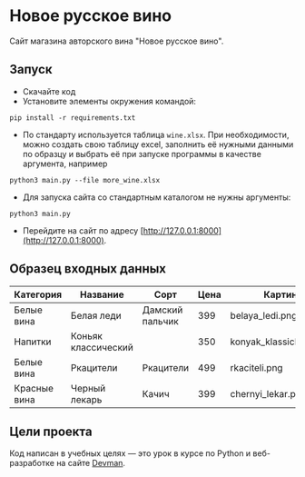 # Новое русское вино

Сайт магазина авторского вина "Новое русское вино".

## Запуск

- Скачайте код
- Установите элементы окружения командой:
```
pip install -r requirements.txt
```
- По стандарту используется таблица `wine.xlsx`. При необходимости, можно создать свою таблицу excel, заполнить её нужными данными по образцу и выбрать её при запуске программы в качестве аргумента, например
```
python3 main.py --file more_wine.xlsx
```
- Для запуска сайта со стандартным каталогом не нужны аргументы:
```
python3 main.py 
```
- Перейдите на сайт по адресу [http://127.0.0.1:8000](http://127.0.0.1:8000).

## Образец входных данных

| Категория    | Название            | Сорт            | Цена | Картинка                 | Акция                |
|--------------|---------------------|-----------------|------|--------------------------|----------------------|
| Белые вина   | Белая леди          | Дамский пальчик | 399  | belaya_ledi.png          | Выгодное предложение |
| Напитки      | Коньяк классический |                 | 350  | konyak_klassicheskyi.png |                      |
| Белые вина   | Ркацители           | Ркацители       | 499  | rkaciteli.png            |                      |
| Красные вина | Черный лекарь       | Качич           | 399  | chernyi_lekar.png        |                      |

## Цели проекта

Код написан в учебных целях — это урок в курсе по Python и веб-разработке на сайте [Devman](https://dvmn.org).

